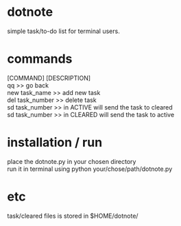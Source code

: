 # dotnote
simple task/to-do list for terminal users.

# commands

 [COMMAND] <space><space>      [DESCRIPTION]<br>
  qq                >> go back<br>
  new task_name     >> add new task<br>
  del task_number   >> delete task<br>
  sd  task_number   >> in ACTIVE will send the task to cleared<br>
  sd  task_number   >> in CLEARED will send the task to active<br>
 
 # installation / run
 place the dotnote.py in your chosen directory<br>
 run it in terminal using python your/chose/path/dotnote.py<br>
 
 # etc
 task/cleared files is stored in $HOME/dotnote/
       

